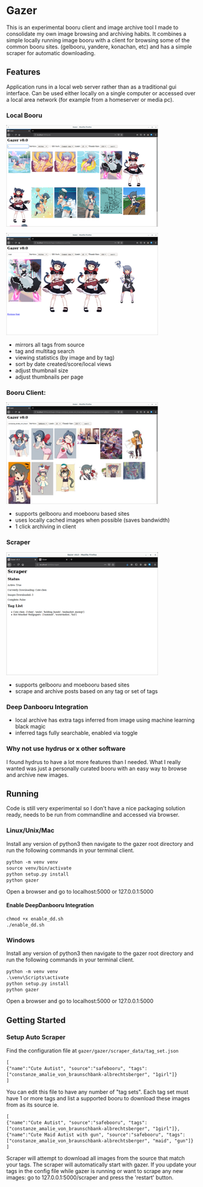 # Gazer

This is an experimental booru client and image archive tool I made to consolidate
my own image browsing and archiving habits. It combines a simple locally running
image booru with a client for browsing some of the common booru sites. (gelbooru,
yandere, konachan, etc) and has a simple scraper for automatic downloading.

## Features
Application runs in a local web server rather than as a traditional gui interface.
Can be used either locally on a single computer or accessed over a local area
network (for example from a homeserver or media pc).
### Local Booru
<img src="docs/imgs/gazer_archive.png" width="400"><p>
<img src="docs/imgs/gazer_archive_tags.png" width="400"><p>
- mirrors all tags from source
- tag and multitag search
- viewing statistics (by image and by tag)
- sort by date created/score/local views
- adjust thumbnail size
- adjust thumbnails per page

### Booru Client:
<img src="docs/imgs/gazer_multi_booru_client.png" width="400"><p>
- supports gelbooru and moebooru based sites
- uses locally cached images when possible (saves bandwidth)
- 1 click archiving in client

### Scraper
<img src="docs/imgs/gazer_scraper.png" width="400"><p>
- supports gelbooru and moebooru based sites
- scrape and archive posts based on any tag or set of tags

### Deep Danbooru Integration

- local archive has extra tags inferred from image using machine learning black magic
- inferred tags fully searchable, enabled via toggle

### Why not use hydrus or x other software

I found hydrus to have a lot more features than I needed. What I really wanted
was just a personally curated booru with an easy way to browse and archive new images.

## Running

Code is still very experimental so I don't have a nice packaging solution ready,
needs to be run from commandline and accessed via browser.

### Linux/Unix/Mac
Install any version of python3 then navigate to the gazer root directory and
run the following commands in your terminal client.
```
python -m venv venv
source venv/bin/activate
python setup.py install
python gazer
```
Open a browser and go to
localhost:5000 or 127.0.0.1:5000

#### Enable DeepDanbooru Integration

```
chmod +x enable_dd.sh
./enable_dd.sh
```

### Windows
Install any version of python3 then navigate to the gazer root directory and
run the following commands in your terminal client.
```
python -m venv venv
.\venv\Scripts\activate
python setup.py install
python gazer
```
Open a browser and go to
localhost:5000 or 127.0.0.1:5000

## Getting Started

### Setup Auto Scraper

Find the configuration file at `gazer/gazer/scraper_data/tag_set.json`

```
[
{"name":"Cute Autist", "source":"safebooru", "tags": ["constanze_amalie_von_braunschbank-albrechtsberger", "1girl"]}
]
```

You can edit this file to have any number of "tag sets". Each tag set must have 1 or
more tags and list a supported booru to download these images from as its source ie.

```
[
{"name":"Cute Autist", "source":"safebooru", "tags": ["constanze_amalie_von_braunschbank-albrechtsberger", "1girl"]},
{"name":"Cute Maid Autist with gun", "source":"safebooru", "tags": ["constanze_amalie_von_braunschbank-albrechtsberger", "maid", "gun"]}
]
```

Scraper will attempt to download all images from the source that match your tags.
The scraper will automatically start with gazer. If you update your tags in the config
file while gazer is running or want to scrape any new images: go to 127.0.0.1:5000/scraper
and press the 'restart' button.  
